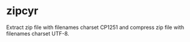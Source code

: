 # zipcyr
Extract zip file with filenames charset CP1251 and compress zip file with filenames charset UTF-8.
